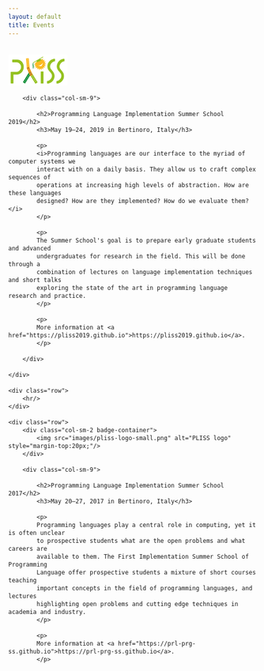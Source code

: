 ```yaml
---
layout: default
title: Events
---
```

<div class="container">
    <div class="row">
        <div class="col-sm-2 badge-container">
            <img src="images/pliss-logo-small.png" alt="PLISS logo" style="margin-top:20px;"/>
        </div>

        <div class="col-sm-9">

            <h2>Programming Language Implementation Summer School 2019</h2>
            <h3>May 19–24, 2019 in Bertinoro, Italy</h3>

            <p>
            <i>Programming languages are our interface to the myriad of computer systems we
            interact with on a daily basis. They allow us to craft complex sequences of
            operations at increasing high levels of abstraction. How are these languages
            designed? How are they implemented? How do we evaluate them?</i>
            </p>
            
            <p>
            The Summer School's goal is to prepare early graduate students and advanced
            undergraduates for research in the field. This will be done through a
            combination of lectures on language implementation techniques and short talks
            exploring the state of the art in programming language research and practice.
            </p>
            
            <p>
            More information at <a href="https://pliss2019.github.io">https://pliss2019.github.io</a>.
            </p>

        </div>

    </div>

    <div class="row">
        <hr/>
    </div>

    <div class="row">
        <div class="col-sm-2 badge-container">
            <img src="images/pliss-logo-small.png" alt="PLISS logo" style="margin-top:20px;"/>
        </div>

        <div class="col-sm-9">

            <h2>Programming Language Implementation Summer School 2017</h2>
            <h3>May 20–27, 2017 in Bertinoro, Italy</h3>

            <p>
            Programming languages play a central role in computing, yet it is often unclear
            to prospective students what are the open problems and what careers are
            available to them. The First Implementation Summer School of Programming
            Language offer prospective students a mixture of short courses teaching
            important concepts in the field of programming languages, and lectures
            highlighting open problems and cutting edge techniques in academia and industry.
            </p>
            
            <p>
            More information at <a href="https://prl-prg-ss.github.io">https://prl-prg-ss.github.io</a>.
            </p>

</div>
